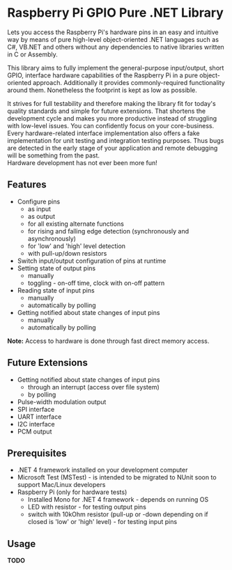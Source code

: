 Raspberry Pi GPIO Pure .NET Library
==============================
Lets you access the Raspberry Pi's hardware pins in an easy and intuitive way by means of pure high-level object-oriented .NET languages such as C#, VB.NET and others without any dependencies to native libraries written in C or Assembly.

This library aims to fully implement the general-purpose input/output, short GPIO, interface hardware capabilities of the Raspberry Pi in a pure object-oriented approach. Additionally it provides commonly-required functionality around them. Nonetheless the footprint is kept as low as possible.

It strives for full testability and therefore making the library fit for today's quality standards and simple for future extensions. That shortens the development cycle and makes you more productive instead of struggling with low-level issues. You can confidently focus on your core-business.  
Every hardware-related interface implementation also offers a fake implementation for unit testing and integration testing purposes. Thus bugs are detected in the early stage of your application and remote debugging will be something from the past.  
Hardware development has not ever been more fun!


Features
--------
* Configure pins
    * as input
    * as output
    * for all existing alternate functions
    * for rising and falling edge detection (synchronously and asynchronously)
    * for 'low' and 'high' level detection
    * with pull-up/down resistors
* Switch input/output configuration of pins at runtime
* Setting state of output pins
    * manually
    * toggling - on-off time, clock with on-off pattern
* Reading state of input pins
    * manually
    * automatically by polling
* Getting notified about state changes of input pins
    * manually
    * automatically by polling

__Note:__ Access to hardware is done through fast direct memory access.


Future Extensions
-----------------
* Getting notified about state changes of input pins
    * through an interrupt (access over file system)
    * by polling
* Pulse-width modulation output
* SPI interface
* UART interface
* I2C interface
* PCM output


Prerequisites
-------------
* .NET 4 framework installed on your development computer
* Microsoft Test (MSTest) - is intended to be migrated to NUnit soon to support Mac/Linux developers
* Raspberry Pi (only for hardware tests)
    * Installed Mono for .NET 4 framework - depends on running OS
    * LED with resistor - for testing output pins
    * switch with 10kOhm resistor (pull-up or -down depending on if closed is 'low' or 'high' level) - for testing input pins


Usage
-----
__TODO__
